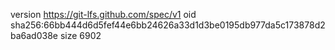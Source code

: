 version https://git-lfs.github.com/spec/v1
oid sha256:66bb444d6d5fef44e6bb24626a33d1d3be0195db977da5c173878d2ba6ad038e
size 6902
